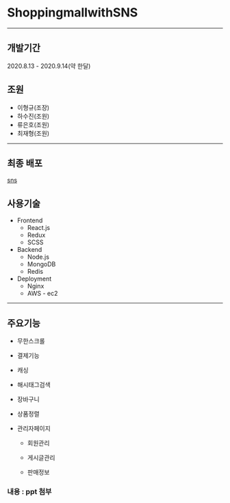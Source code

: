 # ShoppingmallwithSNS
<hr/>

## 개발기간
  2020.8.13 - 2020.9.14(약 한달)

## 조원
  * 이형규(조장)
  * 하수진(조원)
  * 류은호(조원)
  * 최재형(조원)
<hr/>

## 최종 배포
  [sns](http://3.129.249.119)

## 사용기술
  * Frontend
    * React.js
    * Redux
    * SCSS
  * Backend
    * Node.js
    * MongoDB
    * Redis
  * Deployment
    * Nginx
    * AWS - ec2
 <hr/>
 
 ## 주요기능
  * 무한스크롤
  
  * 결제기능
  
  * 캐싱
  
  * 해시태그검색
  
  * 장바구니
  
  * 상품정렬
  
  * 관리자페이지
    
    * 회원관리
    
    * 게시글관리
    
    * 판매정보

 ### 내용 : ppt 첨부
